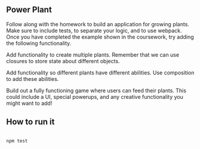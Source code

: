 ## Power Plant
Follow along with the homework to build an application for growing plants. Make sure to include tests, to separate your logic, and to use webpack. Once you have completed the example shown in the coursework, try adding the following functionality.

Add functionality to create multiple plants. Remember that we can use closures to store state about different objects.

Add functionality so different plants have different abilities. Use composition to add these abilities.

Build out a fully functioning game where users can feed their plants. This could include a UI, special powerups, and any creative functionality you might want to add!


## How to run it

```bash

npm test


```